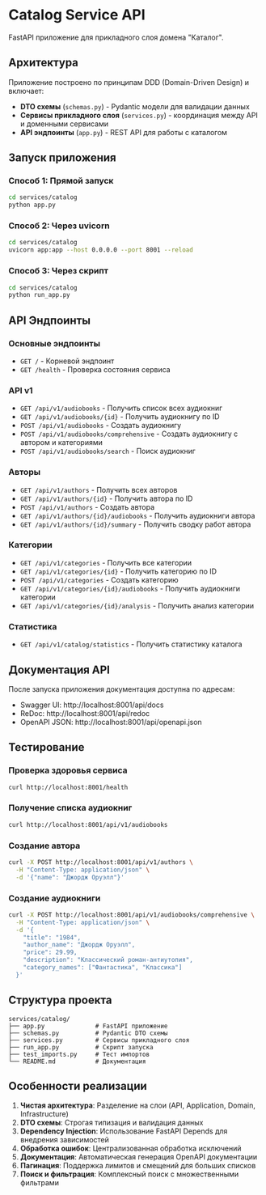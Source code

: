# Catalog Service API

FastAPI приложение для прикладного слоя домена "Каталог".

## Архитектура

Приложение построено по принципам DDD (Domain-Driven Design) и включает:

- **DTO схемы** (`schemas.py`) - Pydantic модели для валидации данных
- **Сервисы прикладного слоя** (`services.py`) - координация между API и доменными сервисами
- **API эндпоинты** (`app.py`) - REST API для работы с каталогом

## Запуск приложения

### Способ 1: Прямой запуск
```bash
cd services/catalog
python app.py
```

### Способ 2: Через uvicorn
```bash
cd services/catalog
uvicorn app:app --host 0.0.0.0 --port 8001 --reload
```

### Способ 3: Через скрипт
```bash
cd services/catalog
python run_app.py
```

## API Эндпоинты

### Основные эндпоинты
- `GET /` - Корневой эндпоинт
- `GET /health` - Проверка состояния сервиса

### API v1
- `GET /api/v1/audiobooks` - Получить список всех аудиокниг
- `GET /api/v1/audiobooks/{id}` - Получить аудиокнигу по ID
- `POST /api/v1/audiobooks` - Создать аудиокнигу
- `POST /api/v1/audiobooks/comprehensive` - Создать аудиокнигу с автором и категориями
- `POST /api/v1/audiobooks/search` - Поиск аудиокниг

### Авторы
- `GET /api/v1/authors` - Получить всех авторов
- `GET /api/v1/authors/{id}` - Получить автора по ID
- `POST /api/v1/authors` - Создать автора
- `GET /api/v1/authors/{id}/audiobooks` - Получить аудиокниги автора
- `GET /api/v1/authors/{id}/summary` - Получить сводку работ автора

### Категории
- `GET /api/v1/categories` - Получить все категории
- `GET /api/v1/categories/{id}` - Получить категорию по ID
- `POST /api/v1/categories` - Создать категорию
- `GET /api/v1/categories/{id}/audiobooks` - Получить аудиокниги категории
- `GET /api/v1/categories/{id}/analysis` - Получить анализ категории

### Статистика
- `GET /api/v1/catalog/statistics` - Получить статистику каталога

## Документация API

После запуска приложения документация доступна по адресам:
- Swagger UI: http://localhost:8001/api/docs
- ReDoc: http://localhost:8001/api/redoc
- OpenAPI JSON: http://localhost:8001/api/openapi.json

## Тестирование

### Проверка здоровья сервиса
```bash
curl http://localhost:8001/health
```

### Получение списка аудиокниг
```bash
curl http://localhost:8001/api/v1/audiobooks
```

### Создание автора
```bash
curl -X POST http://localhost:8001/api/v1/authors \
  -H "Content-Type: application/json" \
  -d '{"name": "Джордж Оруэлл"}'
```

### Создание аудиокниги
```bash
curl -X POST http://localhost:8001/api/v1/audiobooks/comprehensive \
  -H "Content-Type: application/json" \
  -d '{
    "title": "1984",
    "author_name": "Джордж Оруэлл",
    "price": 29.99,
    "description": "Классический роман-антиутопия",
    "category_names": ["Фантастика", "Классика"]
  }'
```

## Структура проекта

```
services/catalog/
├── app.py              # FastAPI приложение
├── schemas.py          # Pydantic DTO схемы
├── services.py         # Сервисы прикладного слоя
├── run_app.py          # Скрипт запуска
├── test_imports.py     # Тест импортов
└── README.md           # Документация
```

## Особенности реализации

1. **Чистая архитектура**: Разделение на слои (API, Application, Domain, Infrastructure)
2. **DTO схемы**: Строгая типизация и валидация данных
3. **Dependency Injection**: Использование FastAPI Depends для внедрения зависимостей
4. **Обработка ошибок**: Централизованная обработка исключений
5. **Документация**: Автоматическая генерация OpenAPI документации
6. **Пагинация**: Поддержка лимитов и смещений для больших списков
7. **Поиск и фильтрация**: Комплексный поиск с множественными фильтрами 